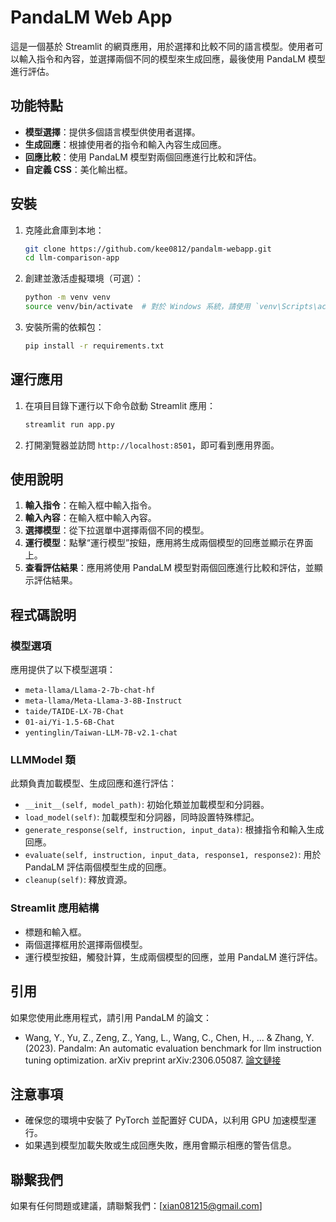 # PandaLM Web App

這是一個基於 Streamlit 的網頁應用，用於選擇和比較不同的語言模型。使用者可以輸入指令和內容，並選擇兩個不同的模型來生成回應，最後使用 PandaLM 模型進行評估。

## 功能特點

- **模型選擇**：提供多個語言模型供使用者選擇。
- **生成回應**：根據使用者的指令和輸入內容生成回應。
- **回應比較**：使用 PandaLM 模型對兩個回應進行比較和評估。
- **自定義 CSS**：美化輸出框。

## 安裝

1. 克隆此倉庫到本地：

    ```sh
    git clone https://github.com/kee0812/pandalm-webapp.git
    cd llm-comparison-app
    ```

2. 創建並激活虛擬環境（可選）：

    ```sh
    python -m venv venv
    source venv/bin/activate  # 對於 Windows 系統，請使用 `venv\Scripts\activate`
    ```

3. 安裝所需的依賴包：

    ```sh
    pip install -r requirements.txt
    ```

## 運行應用

1. 在項目目錄下運行以下命令啟動 Streamlit 應用：

    ```sh
    streamlit run app.py
    ```

2. 打開瀏覽器並訪問 `http://localhost:8501`，即可看到應用界面。

## 使用說明

1. **輸入指令**：在輸入框中輸入指令。
2. **輸入內容**：在輸入框中輸入內容。
3. **選擇模型**：從下拉選單中選擇兩個不同的模型。
4. **運行模型**：點擊“運行模型”按鈕，應用將生成兩個模型的回應並顯示在界面上。
5. **查看評估結果**：應用將使用 PandaLM 模型對兩個回應進行比較和評估，並顯示評估結果。

## 程式碼說明

### 模型選項

應用提供了以下模型選項：

- `meta-llama/Llama-2-7b-chat-hf`
- `meta-llama/Meta-Llama-3-8B-Instruct`
- `taide/TAIDE-LX-7B-Chat`
- `01-ai/Yi-1.5-6B-Chat`
- `yentinglin/Taiwan-LLM-7B-v2.1-chat`

### LLMModel 類

此類負責加載模型、生成回應和進行評估：

- `__init__(self, model_path)`: 初始化類並加載模型和分詞器。
- `load_model(self)`: 加載模型和分詞器，同時設置特殊標記。
- `generate_response(self, instruction, input_data)`: 根據指令和輸入生成回應。
- `evaluate(self, instruction, input_data, response1, response2)`: 用於 PandaLM 評估兩個模型生成的回應。
- `cleanup(self)`: 釋放資源。

### Streamlit 應用結構

- 標題和輸入框。
- 兩個選擇框用於選擇兩個模型。
- 運行模型按鈕，觸發計算，生成兩個模型的回應，並用 PandaLM 進行評估。

## 引用

如果您使用此應用程式，請引用 PandaLM 的論文：

- Wang, Y., Yu, Z., Zeng, Z., Yang, L., Wang, C., Chen, H., ... & Zhang, Y. (2023). Pandalm: An automatic evaluation benchmark for llm instruction tuning optimization. arXiv preprint arXiv:2306.05087. [論文鏈接](https://arxiv.org/abs/2306.05087)

## 注意事項

- 確保您的環境中安裝了 PyTorch 並配置好 CUDA，以利用 GPU 加速模型運行。
- 如果遇到模型加載失敗或生成回應失敗，應用會顯示相應的警告信息。

## 聯繫我們

如果有任何問題或建議，請聯繫我們：[xian081215@gmail.com]

